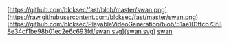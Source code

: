 [https://github.com/blcksec/fast/blob/master/swan.png](https://raw.githubusercontent.com/blcksec/fast/master/swan.png)
[https://github.com/blcksec/PlayableVideoGeneration/blob/51ae101ffcb73f88e34cf1be98b01ec2e6c693fd/swan.svg](swan.svg)
[swan](https://user-images.githubusercontent.com/114263485/194735431-c320d66d-150b-48fe-9002-4fdf56224301.svg)
